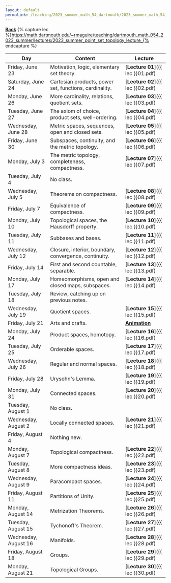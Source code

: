 ```yaml
---
layout: default
permalink: /teaching/2023_summer_math_54_dartmouth/2023_summer_math_54_schedule/
---
```

[**Back**](../)
{% capture lec %}https://math.dartmouth.edu/~rmaguire/teaching/dartmouth_math_054_2023_summer/lectures/2023_summer_point_set_topology_lecture_{% endcapture %}

| Day                  | Content                                                | Lecture |
|----------------------|--------------------------------------------------------|---------|
| Friday, June 23      | Motivation, logic, elementary set theory.              | [**Lecture 01**]({{ lec }}01.pdf)|
| Saturday, June 24    | Cartesian products, power set, functions, cardinality. | [**Lecture 02**]({{ lec }}02.pdf)|
| Monday, June 26      | More cardinality, relations, quotient sets.            | [**Lecture 03**]({{ lec }}03.pdf)|
| Tuesday, June 27     | The axiom of choice, product sets, well-ordering.      | [**Lecture 04**]({{ lec }}04.pdf)|
| Wednesday, June 28   | Metric spaces, sequences, open and closed sets.        | [**Lecture 05**]({{ lec }}05.pdf)|
| Friday, June 30      | Subspaces, continuity, and the metric topology.        | [**Lecture 06**]({{ lec }}06.pdf)|
| Monday, July 3       | The metric topology, completeness, compactness.        | [**Lecture 07**]({{ lec }}07.pdf)|
| Tuesday, July 4      | No class.                                              | |
| Wednesday, July 5    | Theorems on compactness.                               | [**Lecture 08**]({{ lec }}08.pdf)|
| Friday, July 7       | Equivalence of compactness.                            | [**Lecture 09**]({{ lec }}09.pdf)|
| Monday, July 10      | Topological spaces, the Hausdorff property.            | [**Lecture 10**]({{ lec }}10.pdf)|
| Tuesday, July 11     | Subbases and bases.                                    | [**Lecture 11**]({{ lec }}11.pdf)|
| Wednesday, July 12   | Closure, interior, boundary, convergence, continuity.  | [**Lecture 12**]({{ lec }}12.pdf)|
| Friday, July 14      | First and second countable, separable.                 | [**Lecture 13**]({{ lec }}13.pdf)|
| Monday, July 17      | Homeomorphisms, open and closed maps, subspaces.       | [**Lecture 14**]({{ lec }}14.pdf)|
| Tuesday, July 18     | Review, catching up on previous notes.                 | |
| Wednesday, July 19   | Quotient spaces.                                       | [**Lecture 15**]({{ lec }}15.pdf)|
| Friday, July 21      | Arts and crafts.                                       | [**Animation**](https://ryanmaguire.github.io/assets/quotient_of_disk_to_sphere.gif)|
| Monday, July 24      | Product spaces, homotopy.                              | [**Lecture 16**]({{ lec }}16.pdf)|
| Tuesday, July 25     | Orderable spaces.                                      | [**Lecture 17**]({{ lec }}17.pdf)|
| Wednesday, July 26   | Regular and normal spaces.                             | [**Lecture 18**]({{ lec }}18.pdf)|
| Friday, July 28      | Urysohn's Lemma.                                       | [**Lecture 19**]({{ lec }}19.pdf)|
| Monday, July 31      | Connected spaces.                                      | [**Lecture 20**]({{ lec }}20.pdf)|
| Tuesday, August 1    | No class.                                              | |
| Wednesday, August 2  | Locally connected spaces.                              | [**Lecture 21**]({{ lec }}21.pdf)|
| Friday, August 4     | Nothing new.                                           | |
| Monday, August 7     | Topological compactness.                               | [**Lecture 22**]({{ lec }}22.pdf)|
| Tuesday, August 8    | More compactness ideas.                                | [**Lecture 23**]({{ lec }}23.pdf)|
| Wednesday, August 9  | Paracompact spaces.                                    | [**Lecture 24**]({{ lec }}24.pdf)|
| Friday, August 11    | Partitions of Unity.                                   | [**Lecture 25**]({{ lec }}25.pdf)|
| Monday, August 14    | Metrization Theorems.                                  | [**Lecture 26**]({{ lec }}26.pdf)|
| Tuesday, August 15   | Tychonoff's Theorem.                                   | [**Lecture 27**]({{ lec }}27.pdf)|
| Wednesday, August 16 | Manifolds.                                             | [**Lecture 28**]({{ lec }}28.pdf)|
| Friday, August 18    | Groups.                                                | [**Lecture 29**]({{ lec }}29.pdf)|
| Monday, August 21    | Topological Groups.                                    | [**Lecture 30**]({{ lec }}30.pdf)|
